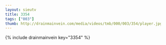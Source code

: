 ```yaml
--- 
layout: sieutv
title: 3354
tags: ["003"]
thumb: http://drainmainvein.com/media/videos/tmb/000/003/354/player.jpg
---
```

{% include drainmainvein key="3354" %} 
